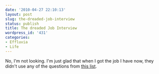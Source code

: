 ```yaml
---
date: '2010-04-27 22:10:13'
layout: post
slug: the-dreaded-job-interview
status: publish
title: The dreaded Job Interview
wordpress_id: '431'
categories:
- Effluvia
- Life
---
```


No, I'm not looking.  I'm just glad that when I got the job I have now, they didn't use any of the questions from [this list](http://bygonebureau.com/2010/04/21/interview-questions/).
